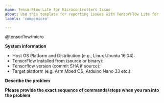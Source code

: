 ```yaml
---
name: TensorFlow Lite for Microcontrollers Issue
about: Use this template for reporting issues with TensorFlow Lite for microcontrollers
labels: 'comp:micro'

---
```


@tensorflow/micro

**System information**
- Host OS Platform and Distribution (e.g., Linux Ubuntu 16.04):
- TensorFlow installed from (source or binary):
- Tensorflow version (commit SHA if source):
- Target platform (e.g. Arm Mbed OS, Arduino Nano 33 etc.):

**Describe the problem**

**Please provide the exact sequence of commands/steps when you ran into the problem**
